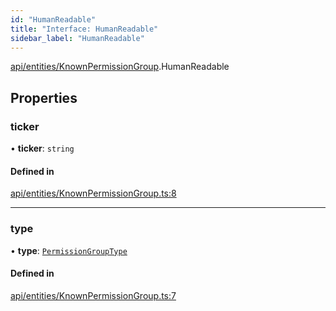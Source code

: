 ```yaml
---
id: "HumanReadable"
title: "Interface: HumanReadable"
sidebar_label: "HumanReadable"
---
```


[api/entities/KnownPermissionGroup](../../../../../modules/API/Entities/KnownPermissionGroup/KnownPermissionGroup.md).HumanReadable

## Properties

### ticker

• **ticker**: `string`

#### Defined in

[api/entities/KnownPermissionGroup.ts:8](https://github.com/PolymeshAssociation/polymesh-sdk/blob/91c2d2d8/src/api/entities/KnownPermissionGroup.ts#L8)

___

### type

• **type**: [`PermissionGroupType`](../../../../../enums/Types/PermissionGroupType/PermissionGroupType.md)

#### Defined in

[api/entities/KnownPermissionGroup.ts:7](https://github.com/PolymeshAssociation/polymesh-sdk/blob/91c2d2d8/src/api/entities/KnownPermissionGroup.ts#L7)
